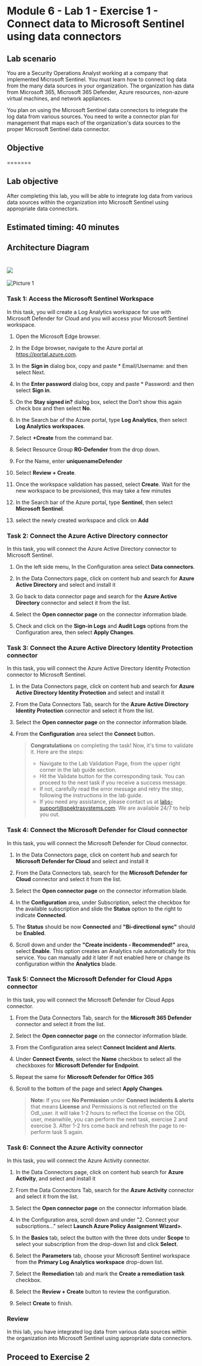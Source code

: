 # Module 6 - Lab 1 - Exercise 1 - Connect data to Microsoft Sentinel using data connectors

## Lab scenario

You are a Security Operations Analyst working at a company that implemented Microsoft Sentinel. You must learn how to connect log data from the many data sources in your organization. The organization has data from Microsoft 365, Microsoft 365 Defender, Azure resources, non-azure virtual machines, and network appliances.

You plan on using the Microsoft Sentinel data connectors to integrate the log data from various sources. You need to write a connector plan for management that maps each of the organization's data sources to the proper Microsoft Sentinel data connector.


## Objective
  
=======
## Lab objective

After completing this lab, you will be able to integrate log data from various data sources within the organization into Microsoft Sentinel using appropriate data connectors.

## Estimated timing: 40 minutes

## Architecture Diagram


 ![](../Media/SC200-Lab_Diagrams_Mod6_L1_Ex1.png)
=======
  ![Picture 1](../Media/SC200-Lab_Diagrams_Mod6_L1_Ex1.png)

### Task 1: Access the Microsoft Sentinel Workspace

 In this task, you will create a Log Analytics workspace for use with Microsoft Defender for Cloud and you will access your Microsoft Sentinel workspace.  

 1. Open the Microsoft Edge browser.

 1. In the Edge browser, navigate to the Azure portal at https://portal.azure.com.

 1. In the **Sign in** dialog box, copy and paste * Email/Username: <inject key="AzureAdUserEmail"></inject> and then select Next.

 1. In the **Enter password** dialog box, copy and paste * Password: <inject key="AzureAdUserPassword"></inject> and then select **Sign in**.

 1. On the **Stay signed in?** dialog box, select the Don’t show this again check box and then select **No**.

 1. In the Search bar of the Azure portal, type **Log Analytics**, then select **Log Analytics workspaces**.

 1. Select **+Create** from the command bar.

 1. Select Resource Group **RG-Defender**  from the drop down.

 1. For the Name, enter **uniquenameDefender** 

 1. Select **Review + Create**.

 1. Once the workspace validation has passed, select **Create**. Wait for the new workspace to be provisioned, this may take a few minutes
 
 1. In the Search bar of the Azure portal, type **Sentinel**, then select **Microsoft Sentinel**.

 1. select the newly created workspace and click on **Add**

### Task 2: Connect the Azure Active Directory connector

 In this task, you will connect the Azure Active Directory connector to Microsoft Sentinel.

 1. On the left side menu, In the Configuration area select **Data connectors**.
 
 1. In the Data Connectors page, click on content hub and search for **Azure Active Directory** and select and install it
   
 1. Go back to data connector page and search for the **Azure Active Directory** connector and select it from the list.

 1. Select the **Open connector page** on the connector information blade.

 1. Check and click on the **Sign-in Logs** and **Audit Logs** options from the Configuration area, then select **Apply Changes**.

### Task 3: Connect the Azure Active Directory Identity Protection connector

 In this task, you will connect the Azure Active Directory Identity Protection connector to Microsoft Sentinel.

 1. In the Data Connectors page, click on content hub and search for **Azure Active Directory Identity Protection** and select and install it
 
 1. From the Data Connectors Tab, search for the **Azure Active Directory Identity Protection** connector and select it from the list.

 1. Select the **Open connector page** on the connector information blade.

 1. From the **Configuration** area select the **Connect** button.

      > **Congratulations** on completing the task! Now, it's time to validate it. Here are the steps:
      > - Navigate to the Lab Validation Page, from the upper right corner in the lab guide section.
      > - Hit the Validate button for the corresponding task. You can proceed to the next task if you receive a success message.
      > - If not, carefully read the error message and retry the step, following the instructions in the lab guide.
      > - If you need any assistance, please contact us at labs-support@spektrasystems.com. We are available 24/7 to help you out.

### Task 4: Connect the Microsoft Defender for Cloud connector

 In this task, you will connect the Microsoft Defender for Cloud connector.
 
 1. In the Data Connectors page, click on content hub and search for **Microsoft Defender for Cloud** and select and install it
 
 1. From the Data Connectors tab, search for the **Microsoft Defender for Cloud** connector and select it from the list.

 1. Select the **Open connector page** on the connector information blade.

 1. In the **Configuration** area, under Subscription, select the checkbox for the available subscription and slide the **Status** option to the right to indicate **Connected**.

1. The **Status** should be now **Connected** and **"Bi-directional sync"** should be **Enabled**.

1. Scroll down and under the **"Create incidents - Recommended!"** area, select **Enable**. This option creates an Analytics rule automatically for this service. You can manually add it later if not enabled here or change its configuration within the **Analytics** blade.

### Task 5: Connect the Microsoft Defender for Cloud Apps connector

In this task, you will connect the Microsoft Defender for Cloud Apps connector.

1. From the Data Connectors Tab, search for the **Microsoft 365 Defender** connector and select it from the list.

1. Select the **Open connector page** on the connector information blade.

1. From the Configuration area select **Connect Incident and Alerts**. 

1. Under **Connect Events**, select the **Name** checkbox to select all the checkboxes for **Microsoft Defender for Endpoint**.

1. Repeat the same for **Microsoft Defender for Office 365**

1. Scroll to the bottom of the page and select **Apply Changes**.

   >**Note:** If you see **No Permission** under **Connect incidents & alerts** that means **License** and Permissions is not reflected on the Odl_user. it will take 1-2 hours to reflect the license on the ODL user, meanwhile, you can perform the next task, exercise 2 and exercise 3. After 1-2 hrs come back and refresh the page to re-perform task 5 again.

### Task 6: Connect the Azure Activity connector

In this task, you will connect the Azure Activity connector.
1. In the Data Connectors page, click on content hub search for **Azure Activity**, and select and install it

1. From the Data Connectors Tab, search for the **Azure Activity** connector and select it from the list.

1. Select the **Open connector page** on the connector information blade.

1. In the Configuration area, scroll down and under "2. Connect your subscriptions..." select **Launch Azure Policy Assignment Wizard>**.

1. In the **Basics** tab, select the button with the three dots under **Scope** to select your subscription from the drop-down list and click **Select**.

1. Select the **Parameters** tab, choose your Microsoft Sentinel workspace from the **Primary Log Analytics workspace** drop-down list.

1. Select the **Remediation** tab and mark the **Create a remediation task** checkbox.

1. Select the **Review + Create** button to review the configuration.

1. Select **Create** to finish.

### Review
In this lab, you have integrated log data from various data sources within the organization into Microsoft Sentinel using appropriate data connectors.

## Proceed to Exercise 2
